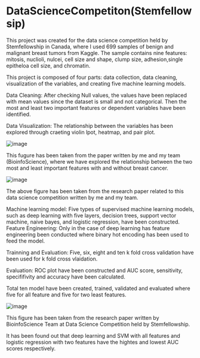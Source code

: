 # DataScienceCompetiton(Stemfellowsip)
This project was created for the data science competition held by Stemfellowship in Canada, where I used 699 samples of benign and malignant breast tumors from Kaggle. The sample contains nine features: mitosis, nuclioli, nulcei, cell size and shape, clump size, adhesion,single epitheloa cell size, and chromatin.

This project is composed of four parts: data collection, data cleaning, visualization of the variables, and creating five machine learning models.

Data Cleaning: After checking Null values, the values have been replaced with mean values since the dataset is small and not categorical. Then the most and least two important features or dependent variables have been identified.

Data Visualization: The relationship between the variables has been explored through craeting violin lpot, heatmap, and pair plot.

![image](https://github.com/AyeshaSKP/DataScienceCompetiton-Stemfellowsip-/assets/41141945/e9d59981-064f-4e4b-8cdf-a936d3c904ff)

This fugure has been taken from the paper written by me and my team (BioinfoScience), where we have explored the relationship between the two most and least important features with and without breast cancer.

![image](https://github.com/AyeshaSKP/DataScienceCompetiton-Stemfellowsip-/assets/41141945/a1cd74c8-a72a-432f-b27c-f9668589504a)

The above figure has been taken from the research paper related to this data science competition written by me and my team.


Machine learning model:
Five types of supervised machine learning models, such as deep learning with five layers, decision trees, support vector machine, naive bayes, and logistic regression, have been constructed.
Feature Engineering: Only in the case of deep learning has feature engineering been conducted where binary hot encoding has been used to feed the model.

Trainning and Evaluation: Five, six, eight and ten k fold cross validation have been used for k fold cross vlaidation.

Evaluation: ROC plot have been constructed and AUC score, sensitivity, specififivity and accuracy have been calculated.

Total ten model have been created, trained, validated and evaluated where five for all feature and five for two least features.

![image](https://github.com/AyeshaSKP/DataScienceCompetiton-Stemfellowsip-/assets/41141945/bf4a4283-6c13-4a5d-8c83-c5188c34844a)

This figure has been taken from the research paper written by BioinfoScience Team at Data Science Competition held by Stemfellowship.

It has been found out that deep learning and SVM with all features and logistic regression with two features have the hightes and lowest AUC scores respectively.

 
